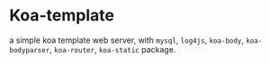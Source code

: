 # Koa-template
a simple koa template web server, with `mysql`, `log4js`, `koa-body`, `koa-bodyparser`, `koa-router`, `koa-static` package.